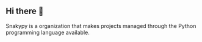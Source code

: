 ## Hi there 👋

Snakypy is a organization that makes projects managed through the Python programming language available.
